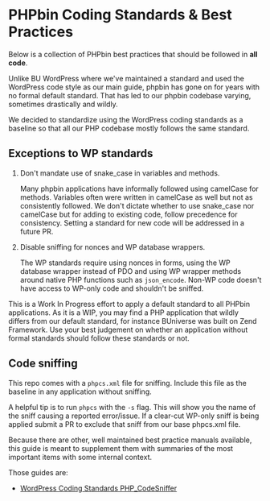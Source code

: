 # PHPbin Coding Standards & Best Practices

Below is a collection of PHPbin best practices that should be followed in **all code**.

Unlike BU WordPress where we've maintained a standard and used the WordPress code style as our main guide, phpbin has gone on for years with no formal default standard. That has led to our phpbin codebase varying, sometimes drastically and wildly.

We decided to standardize using the WordPress coding standards as a baseline so that all our PHP codebase mostly follows the same standard.

## Exceptions to WP standards

1. Don't mandate use of snake_case in variables and methods.

	Many phpbin applications have informally followed using camelCase for methods. Variables often were written in camelCase as well but not as consistently followed. We don't dictate whether to use snake_case nor camelCase but for adding to existing code, follow precedence for consistency. Setting a standard for new code will be addressed in a future PR.

1. Disable sniffing for nonces and WP database wrappers.

	The WP standards require using nonces in forms, using the WP database wrapper instead of PDO and using WP wrapper methods around native PHP functions such as `json_encode`. Non-WP code doesn't have access to WP-only code and shouldn't be sniffed.

This is a Work In Progress effort to apply a default standard to all PHPbin applications. As it is a WIP, you may find a PHP application that wildly differs from our default standard, for instance BUniverse was built on Zend Framework. Use your best judgement on whether an application without formal standards should follow these standards or not.

## Code sniffing

This repo comes with a `phpcs.xml` file for sniffing. Include this file as the baseline in any application without sniffing.

A helpful tip is to run `phpcs` with the `-s` flag. This will show you the name of the sniff causing a reported error/issue. If a clear-cut WP-only sniff is being applied submit a PR to exclude that sniff from our base phpcs.xml file.

Because there are other, well maintained best practice manuals available, this guide is meant to supplement them with summaries of the most important items with some internal context.

Those guides are:

* [WordPress Coding Standards PHP_CodeSniffer](https://github.com/WordPress-Coding-Standards/WordPress-Coding-Standards)
